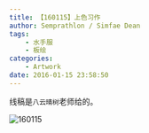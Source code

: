 ```yaml
---
title: 【160115】上色习作
author: Semprathlon / Simfae Dean
tags:
	- 水手服
	- 板绘
categories:
	- Artwork
date: 2016-01-15 23:58:50
---
```

线稿是`八云晴树`老师给的。

![160115](__ASSETS_HOST_NAME__/2016/01/160115.png)

